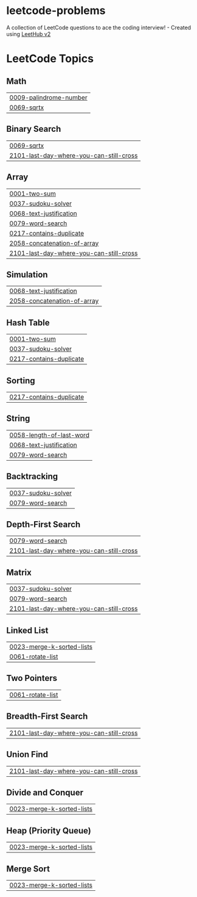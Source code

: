 # leetcode-problems
A collection of LeetCode questions to ace the coding interview! - Created using [LeetHub v2](https://github.com/arunbhardwaj/LeetHub-2.0)

<!---LeetCode Topics Start-->
# LeetCode Topics
## Math
|  |
| ------- |
| [0009-palindrome-number](https://github.com/saran887/leetcode-problems/tree/master/0009-palindrome-number) |
| [0069-sqrtx](https://github.com/saran887/leetcode-problems/tree/master/0069-sqrtx) |
## Binary Search
|  |
| ------- |
| [0069-sqrtx](https://github.com/saran887/leetcode-problems/tree/master/0069-sqrtx) |
| [2101-last-day-where-you-can-still-cross](https://github.com/saran887/leetcode-problems/tree/master/2101-last-day-where-you-can-still-cross) |
## Array
|  |
| ------- |
| [0001-two-sum](https://github.com/saran887/leetcode-problems/tree/master/0001-two-sum) |
| [0037-sudoku-solver](https://github.com/saran887/leetcode-problems/tree/master/0037-sudoku-solver) |
| [0068-text-justification](https://github.com/saran887/leetcode-problems/tree/master/0068-text-justification) |
| [0079-word-search](https://github.com/saran887/leetcode-problems/tree/master/0079-word-search) |
| [0217-contains-duplicate](https://github.com/saran887/leetcode-problems/tree/master/0217-contains-duplicate) |
| [2058-concatenation-of-array](https://github.com/saran887/leetcode-problems/tree/master/2058-concatenation-of-array) |
| [2101-last-day-where-you-can-still-cross](https://github.com/saran887/leetcode-problems/tree/master/2101-last-day-where-you-can-still-cross) |
## Simulation
|  |
| ------- |
| [0068-text-justification](https://github.com/saran887/leetcode-problems/tree/master/0068-text-justification) |
| [2058-concatenation-of-array](https://github.com/saran887/leetcode-problems/tree/master/2058-concatenation-of-array) |
## Hash Table
|  |
| ------- |
| [0001-two-sum](https://github.com/saran887/leetcode-problems/tree/master/0001-two-sum) |
| [0037-sudoku-solver](https://github.com/saran887/leetcode-problems/tree/master/0037-sudoku-solver) |
| [0217-contains-duplicate](https://github.com/saran887/leetcode-problems/tree/master/0217-contains-duplicate) |
## Sorting
|  |
| ------- |
| [0217-contains-duplicate](https://github.com/saran887/leetcode-problems/tree/master/0217-contains-duplicate) |
## String
|  |
| ------- |
| [0058-length-of-last-word](https://github.com/saran887/leetcode-problems/tree/master/0058-length-of-last-word) |
| [0068-text-justification](https://github.com/saran887/leetcode-problems/tree/master/0068-text-justification) |
| [0079-word-search](https://github.com/saran887/leetcode-problems/tree/master/0079-word-search) |
## Backtracking
|  |
| ------- |
| [0037-sudoku-solver](https://github.com/saran887/leetcode-problems/tree/master/0037-sudoku-solver) |
| [0079-word-search](https://github.com/saran887/leetcode-problems/tree/master/0079-word-search) |
## Depth-First Search
|  |
| ------- |
| [0079-word-search](https://github.com/saran887/leetcode-problems/tree/master/0079-word-search) |
| [2101-last-day-where-you-can-still-cross](https://github.com/saran887/leetcode-problems/tree/master/2101-last-day-where-you-can-still-cross) |
## Matrix
|  |
| ------- |
| [0037-sudoku-solver](https://github.com/saran887/leetcode-problems/tree/master/0037-sudoku-solver) |
| [0079-word-search](https://github.com/saran887/leetcode-problems/tree/master/0079-word-search) |
| [2101-last-day-where-you-can-still-cross](https://github.com/saran887/leetcode-problems/tree/master/2101-last-day-where-you-can-still-cross) |
## Linked List
|  |
| ------- |
| [0023-merge-k-sorted-lists](https://github.com/saran887/leetcode-problems/tree/master/0023-merge-k-sorted-lists) |
| [0061-rotate-list](https://github.com/saran887/leetcode-problems/tree/master/0061-rotate-list) |
## Two Pointers
|  |
| ------- |
| [0061-rotate-list](https://github.com/saran887/leetcode-problems/tree/master/0061-rotate-list) |
## Breadth-First Search
|  |
| ------- |
| [2101-last-day-where-you-can-still-cross](https://github.com/saran887/leetcode-problems/tree/master/2101-last-day-where-you-can-still-cross) |
## Union Find
|  |
| ------- |
| [2101-last-day-where-you-can-still-cross](https://github.com/saran887/leetcode-problems/tree/master/2101-last-day-where-you-can-still-cross) |
## Divide and Conquer
|  |
| ------- |
| [0023-merge-k-sorted-lists](https://github.com/saran887/leetcode-problems/tree/master/0023-merge-k-sorted-lists) |
## Heap (Priority Queue)
|  |
| ------- |
| [0023-merge-k-sorted-lists](https://github.com/saran887/leetcode-problems/tree/master/0023-merge-k-sorted-lists) |
## Merge Sort
|  |
| ------- |
| [0023-merge-k-sorted-lists](https://github.com/saran887/leetcode-problems/tree/master/0023-merge-k-sorted-lists) |
<!---LeetCode Topics End-->